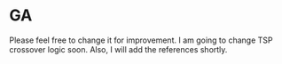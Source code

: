 # GA
Please feel free to change it for improvement. 
I am going to change TSP crossover logic soon.
Also, I will add the references shortly.
